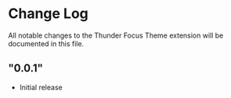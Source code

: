 # Change Log

All notable changes to the Thunder Focus Theme extension will be documented in this file.

## "0.0.1"

- Initial release

